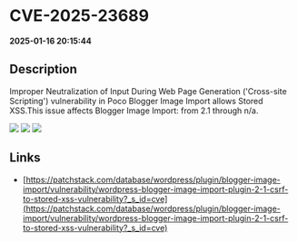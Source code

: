 # CVE-2025-23689

**2025-01-16 20:15:44**

## Description
Improper Neutralization of Input During Web Page Generation ('Cross-site Scripting') vulnerability in Poco Blogger Image Import allows Stored XSS.This issue affects Blogger Image Import: from 2.1 through n/a.

![](https://img.shields.io/static/v1?label=Score&message=7.1&color=red)
![](https://img.shields.io/static/v1?label=Severity&message=HIGH&color=red)
![](https://img.shields.io/static/v1?label=CWE&message=XSS&color=green)

## Links
- [https://patchstack.com/database/wordpress/plugin/blogger-image-import/vulnerability/wordpress-blogger-image-import-plugin-2-1-csrf-to-stored-xss-vulnerability?_s_id=cve](https://patchstack.com/database/wordpress/plugin/blogger-image-import/vulnerability/wordpress-blogger-image-import-plugin-2-1-csrf-to-stored-xss-vulnerability?_s_id=cve)

